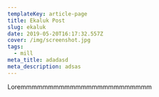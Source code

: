 ```yaml
---
templateKey: article-page
title: Ekaluk Post
slug: ekaluk
date: 2019-05-20T16:17:32.557Z
cover: /img/screenshot.jpg
tags:
  - mill
meta_title: adadasd
meta_description: adsas
---
```

Loremmmmmmmmmmmmmmmmmmmmmmmm
